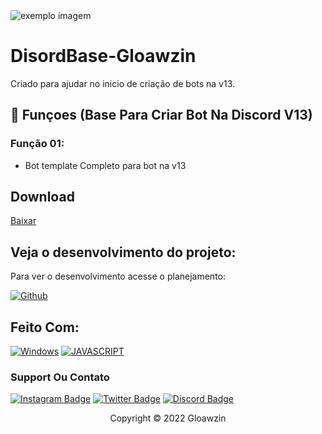 <img src="https://geekflare.com/wp-content/uploads/2021/02/discordbot.png" alt="exemplo imagem">

# DisordBase-Gloawzin

Criado para ajudar no inicio de criação de bots na v13.

## 🔧 Funçoes (Base Para Criar Bot Na Discord V13)

### Função 01:
- Bot template Completo para bot na v13

## Download

[Baixar](https://github.com/Gloawzin/DiscordBase-Gloawzin.git)

## Veja o desenvolvimento do projeto:

Para ver o desenvolvimento acesse o planejamento:

[![Github](https://img.shields.io/badge/GitHub-100000?style=for-the-badge&logo=github&logoColor=white)](https://github.com/Gloawzin/DiscordBase-Gloawzin)

## Feito Com:
[![Windows](https://img.shields.io/badge/Windows-0078D6?style=for-the-badge&logo=windows&logoColor=white)](https://www.microsoft.com/pt-br/windows/get-windows-10)
[![JAVASCRIPT](https://img.shields.io/badge/JavaScript-F7DF1E?style=for-the-badge&logo=javascript&logoColor=black)](https://developer.mozilla.org/pt-BR/docs/Web/JavaScript)

### Support Ou Contato

[![Instagram Badge](https://img.shields.io/badge/Instagram-E4405F?style=for-the-badge&logo=instagram&logoColor=white)](https://instagram.com/gloawzin/)
[![Twitter Badge](https://img.shields.io/badge/Twitter-1DA1F2?style=for-the-badge&logo=twitter&logoColor=white)](https://twitter.com/gloawzin/)
[![Discord Badge](https://img.shields.io/badge/Discord-7289DA?style=for-the-badge&logo=discord&logoColor=white)](https://discord.gg/qkPkWPtqsB)

<p align="center">Copyright © 2022 Gloawzin</p>
